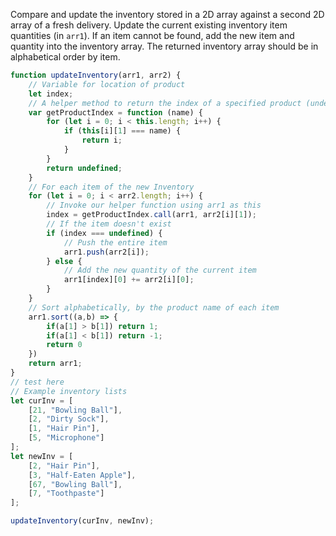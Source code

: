 Compare and update the inventory stored in a 2D array against a second 2D array of a fresh delivery.
Update the current existing inventory item quantities (in `arr1`).
If an item cannot be found, add the new item and quantity into the inventory array.
The returned inventory array should be in alphabetical order by item.

```js
function updateInventory(arr1, arr2) {
    // Variable for location of product
    let index;
    // A helper method to return the index of a specified product (undefined if not found)
    var getProductIndex = function (name) {
        for (let i = 0; i < this.length; i++) {
            if (this[i][1] === name) {
                return i;
            }
        }
        return undefined;
    }
    // For each item of the new Inventory
    for (let i = 0; i < arr2.length; i++) {
        // Invoke our helper function using arr1 as this
        index = getProductIndex.call(arr1, arr2[i][1]);
        // If the item doesn't exist
        if (index === undefined) {
            // Push the entire item
            arr1.push(arr2[i]);
        } else {
            // Add the new quantity of the current item
            arr1[index][0] += arr2[i][0];
        }
    }
    // Sort alphabetically, by the product name of each item
    arr1.sort((a,b) => {
        if(a[1] > b[1]) return 1;
        if(a[1] < b[1]) return -1;
        return 0
    })
    return arr1;
}
// test here
// Example inventory lists
let curInv = [
    [21, "Bowling Ball"],
    [2, "Dirty Sock"],
    [1, "Hair Pin"],
    [5, "Microphone"]
];
let newInv = [
    [2, "Hair Pin"],
    [3, "Half-Eaten Apple"],
    [67, "Bowling Ball"],
    [7, "Toothpaste"]
];

updateInventory(curInv, newInv);

